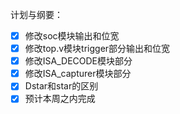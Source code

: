 计划与纲要：

* [X] 修改soc模块输出和位宽
* [X] 修改top.v模块trigger部分输出和位宽
* [X] 修改ISA_DECODE模块部分
* [X] 修改ISA_capturer模块部分
* [X] Dstar和star的区别
* [X] 预计本周之内完成
